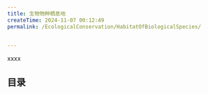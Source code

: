 ```yaml
---
title: 生物物种栖息地
createTime: 2024-11-07 00:12:49
permalink: /EcologicalConservation/HabitatOfBiologicalSpecies/


---
```


xxxx

## 目录
